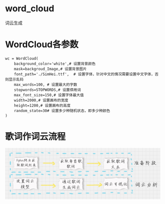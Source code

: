 # word_cloud
词云生成


# WordCloud各参数
```
wc = WordCloud(
    background_color='white',# 设置背景颜色
    mask=backgroud_Image,# 设置背景图片
    font_path='./SimHei.ttf',  # 设置字体，针对中文的情况需要设置中文字体，否则显示乱码
    max_words=100, # 设置最大的字数
    stopwords=STOPWORDS,# 设置停用词
	max_font_size=150,# 设置字体最大值
	width=2000,# 设置画布的宽度
	height=1200,# 设置画布的高度
    random_state=30# 设置多少种随机状态，即多少种颜色
)
```
# 歌词作词云流程

![](歌词作词云流程解析.jpg)
